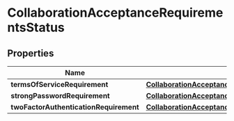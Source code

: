 

# CollaborationAcceptanceRequirementsStatus


## Properties

| Name | Type | Description | Notes |
|------------ | ------------- | ------------- | -------------|
|**termsOfServiceRequirement** | [**CollaborationAcceptanceRequirementsStatusTermsOfServiceRequirement**](CollaborationAcceptanceRequirementsStatusTermsOfServiceRequirement.md) |  |  [optional] |
|**strongPasswordRequirement** | [**CollaborationAcceptanceRequirementsStatusStrongPasswordRequirement**](CollaborationAcceptanceRequirementsStatusStrongPasswordRequirement.md) |  |  [optional] |
|**twoFactorAuthenticationRequirement** | [**CollaborationAcceptanceRequirementsStatusTwoFactorAuthenticationRequirement**](CollaborationAcceptanceRequirementsStatusTwoFactorAuthenticationRequirement.md) |  |  [optional] |



